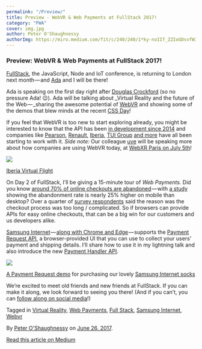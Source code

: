 ```yaml
---
permalink: "/Preview/"
title: Preview - WebVR & Web Payments at FullStack 2017!
category: "PWA"
cover: img.jpg
author: Peter O'Shaughnessy
authorImg: https://miro.medium.com/fit/c/240/240/1*ky-noIIf_ZZIoGDsvfW3AA.jpeg
---
```


### Preview: WebVR & Web Payments at FullStack 2017!

[FullStack](https://skillsmatter.com/conferences/8264-fullstack-2017-the-conference-on-javascript-node-and-internet-of-things), the JavaScript, Node and IoT conference, is returning to London next month — and [Ada](https://medium.com/u/c2890cdd7a64) and I will be there!

Ada is speaking on the first day right after [Douglas Crockford](https://en.wikipedia.org/wiki/Douglas_Crockford) (so no pressure Ada! 😉). Ada will be talking about _Virtual Reality and the future of the Web — _sharing the awesome potential of [WebVR](https://webvr.rocks/) and showing some of the demos that blew minds at the recent [CSS Day](https://cssday.nl/2017)!

If you feel that WebVR is too new to start exploring already, you might be interested to know that the API has been [in development since 2014](https://web.archive.org/web/20140628202048/http://blog.bitops.com/blog/2014/06/26/first-steps-for-vr-on-the-web/) and companies like [Pearson](https://peteroshaughnessy.com/posts/augmented-reality-virtual-reality-education/), [Renault](http://kadjar-vr.littleworkshop.fr/), [Iberia](http://virtualflight.iberia.com/), [TUI Group](https://medium.com/samsung-internet-dev/prototyping-a-vr-web-app-with-the-worlds-leading-tourism-company-aa7965c5a563) [and more](https://docs.google.com/document/d/1dip3jhzwxLb4m4MyyU2XYC-IFOxDraa2tiegqnYpA88/edit?usp=sharing) have all been starting to work with it. _Side note:_ Our colleague [uve](https://medium.com/u/387f13d790e3) will be speaking more about how companies are using WebVR today, at [WebXR Paris on July 5th](https://www.meetup.com/WebXR-Paris/events/240575459/)!

![](https://cdn-images-1.medium.com/max/800/1*rhGoGBv0vGkmNvvMQ9O5mQ.png)

[Iberia Virtual Flight](http://virtualflight.iberia.com/)

On Day 2 of FullStack, I’ll be giving a 15-minute tour of _Web Payments._ Did you know  [around 70% of online checkouts are abandoned](https://baymard.com/lists/cart-abandonment-rate) — with [a study](https://econsultancy.com/blog/64343-checkout-abandonment-mobile-ux-examples-to-help-boost-conversions/) showing the abandonment rate is nearly 25% higher on mobile than desktop? Over a quarter of [survey respondents](https://baymard.com/lists/cart-abandonment-rate#why-users-abandon) said the reason was the checkout process was too long / complicated. So if browsers can provide APIs for easy online checkouts, that can be a big win for our customers and us developers alike.

[Samsung Internet](https://samsunginter.net/) — [along with Chrome and Edge](http://caniuse.com/#search=payment%20request) — supports the [Payment Request API](https://medium.com/samsung-internet-dev/how-to-take-payments-on-the-web-with-the-payment-request-api-a523f6fc7c1f), a browser-provided UI that you can use to collect your users’ payment and shipping details. I’ll share how to use it in my lightning talk and also introduce the new [Payment Handler API](https://www.w3.org/blog/wpwg/2017/05/18/payment-handler-api-first-public-working-draft-published/).

![](https://cdn-images-1.medium.com/max/800/1*rkmT9AjGC8PhrlA6TNCPeg.png)

[A Payment Request demo](https://github.com/SamsungInternet/examples/tree/master/socks-megastore) for purchasing our lovely [Samsung Internet socks](https://twitter.com/REWINDco/status/869488831497719808)

We’re excited to meet old friends and new friends at FullStack. If you can make it along, we look forward to seeing you there! (And if you can’t, you can [follow along on social media](https://twitter.com/search?q=%23fullstackcon&src=typd)!)

Tagged in [Virtual Reality](https://medium.com/tag/virtual-reality), [Web Payments](https://medium.com/tag/web-payments), [Full Stack](https://medium.com/tag/full-stack), [Samsung Internet](https://medium.com/tag/samsung-internet), [Webvr](https://medium.com/tag/webvr)

By [Peter O'Shaughnessy](https://medium.com/@poshaughnessy) on [June 26, 2017](https://medium.com/p/2f9121e4cbfe).

[Read this article on Medium](https://medium.com/@poshaughnessy/preview-samsung-internet-at-fullstack-2017-2f9121e4cbfe)
